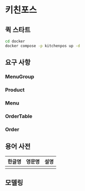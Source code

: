 # 키친포스

## 퀵 스타트

```sh
cd docker
docker compose -p kitchenpos up -d
```

## 요구 사항
### MenuGroup 

### Product

### Menu

### OrderTable

### Order


## 용어 사전

| 한글명 | 영문명 | 설명 |
| --- | --- | --- |
|  |  |  |

## 모델링
